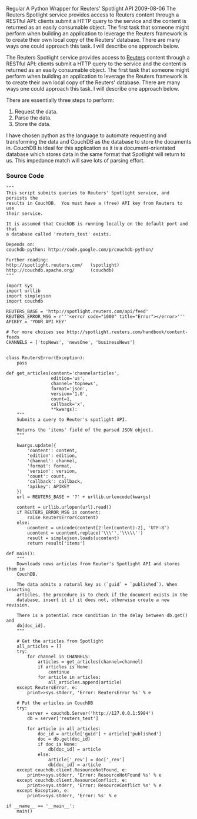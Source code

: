 Regular
A Python Wrapper for Reuters' Spotlight API
2009-08-06
The Reuters Spotlight service provides access to Reuters content through a RESTful API: clients submit a HTTP query to the service and the content is returned as an easily consumable object. The first task that someone might perform when building an application to leverage the Reuters framework is to create their own local copy of the Reuters' database. There are many ways one could approach this task. I will describe one approach below.

The Reuters Spotlight service provides access to [Reuters](http://www.reuters.com/) content through a RESTful API: clients submit a HTTP query to the service and the content is returned as an easily consumable object. The first task that someone might perform when building an application to leverage the Reuters framework is to create their own local copy of the Reuters' database. There are many ways one could approach this task. I will describe one approach below. 

There are essentially three steps to perform:

1. Request the data.
2. Parse the data.
3. Store the data.

I have chosen python as the language to automate requesting and transforming the data and CouchDB as the database to store the documents in. CouchDB is ideal for this application as it is a document-orientated database which stores data in the same format that Spotlight will return to us. This impedance match will save lots of parsing effort.

### Source Code

    """ 
    This script submits queries to Reuters' Spotlight service, and persists the
    results in CouchDB.  You must have a (free) API key from Reuters to use
    their service.

    It is assumed that CouchDB is running locally on the default port and that
    a database called 'reuters_test' exists. 

    Depends on:
    couchdb-python: http://code.google.com/p/couchdb-python/

    Further reading:
    http://spotlight.reuters.com/   (spotlight)
    http://couchdb.apache.org/      (couchdb)
    """

    import sys
    import urllib
    import simplejson
    import couchdb

    REUTERS_BASE = 'http://spotlight.reuters.com/api/feed'
    REUTERS_ERROR_MSG = r'''<error code="1000" title="Error"></error>'''
    APIKEY = 'YOUR API KEY'

    # For more choices see http://spotlight.reuters.com/handbook/content-feeds
    CHANNELS = ['topNews', 'newsOne', 'businessNews']


    class ReutersError(Exception):
        pass

    def get_articles(content='channelarticles', 
                     edition='us', 
                     channel='topnews', 
                     format='json',
                     version='1.0',
                     count=1,
                     callback='x',
                     **kwargs):
        """ 
        Submits a query to Reuter's spotlight API.

        Returns the 'items' field of the parsed JSON object. 
        """

        kwargs.update({
            'content': content,
            'edition': edition,
            'channel': channel,
            'format': format,
            'version': version,
            'count': count,
            'callback': callback,
            'apikey': APIKEY
        })    
        url = REUTERS_BASE + '?' + urllib.urlencode(kwargs)

        content = urllib.urlopen(url).read()    
        if REUTERS_ERROR_MSG in content:
            raise ReutersError(content)
        else:
            ucontent = unicode(content[2:len(content)-2], 'UTF-8')
            ucontent = ucontent.replace('\\\'','\\\\\'')
            result = simplejson.loads(ucontent)
            return result['items']

    def main():
        """ 
        Downloads news articles from Reuter's Spotlight API and stores them in
        CouchDB.

        The data admits a natural key as (`guid` + `published`). When inserting
        articles, the procedure is to check if the document exists in the
        database, insert it if it does not, otherwise create a new revision.

        There is a potential race condition in the delay between db.get() and
        db[doc_id]. 
        """

        # Get the articles from Spotlight
        all_articles = []
        try:
            for channel in CHANNELS:
                articles = get_articles(channel=channel)
                if articles is None:
                    continue
                for article in articles:
                    all_articles.append(article)
        except ReutersError, e:
            print>>sys.stderr, 'Error: ReutersError %s' % e

        # Put the articles in CouchDB
        try:
            server = couchdb.Server('http://127.0.0.1:5984')
            db = server['reuters_test']

            for article in all_articles:
                doc_id = article['guid'] + article['published']
                doc = db.get(doc_id)
                if doc is None:
                    db[doc_id] = article
                else:
                    article['_rev'] = doc['_rev']
                    db[doc_id] = article
        except couchdb.client.ResourceNotFound, e:
            print>>sys.stderr, 'Error: ResourceNotFound %s' % e
        except couchdb.client.ResourceConflict, e:
            print>>sys.stderr, 'Error: ResourceConflict %s' % e
        except Exception, e:
            print>>sys.stderr, 'Error: %s' % e

    if __name__ == '__main__':
        main()


